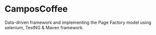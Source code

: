 # CamposCoffee
Data-driven framework and implementing the Page Factory model using selenium, TestNG &amp; Maven framework.
